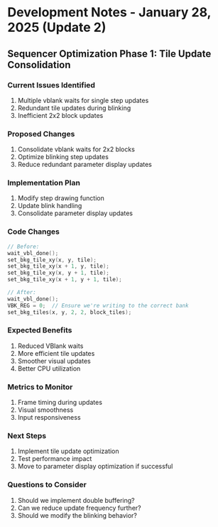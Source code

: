 # Development Notes - January 28, 2025 (Update 2)

## Sequencer Optimization Phase 1: Tile Update Consolidation

### Current Issues Identified
1. Multiple vblank waits for single step updates
2. Redundant tile updates during blinking
3. Inefficient 2x2 block updates

### Proposed Changes
1. Consolidate vblank waits for 2x2 blocks
2. Optimize blinking step updates
3. Reduce redundant parameter display updates

### Implementation Plan
1. Modify step drawing function
2. Update blink handling
3. Consolidate parameter display updates

### Code Changes
```c
// Before:
wait_vbl_done();
set_bkg_tile_xy(x, y, tile);
set_bkg_tile_xy(x + 1, y, tile);
set_bkg_tile_xy(x, y + 1, tile);
set_bkg_tile_xy(x + 1, y + 1, tile);

// After:
wait_vbl_done();
VBK_REG = 0;  // Ensure we're writing to the correct bank
set_bkg_tiles(x, y, 2, 2, block_tiles);
```

### Expected Benefits
1. Reduced VBlank waits
2. More efficient tile updates
3. Smoother visual updates
4. Better CPU utilization

### Metrics to Monitor
1. Frame timing during updates
2. Visual smoothness
3. Input responsiveness

### Next Steps
1. Implement tile update optimization
2. Test performance impact
3. Move to parameter display optimization if successful

### Questions to Consider
1. Should we implement double buffering?
2. Can we reduce update frequency further?
3. Should we modify the blinking behavior?